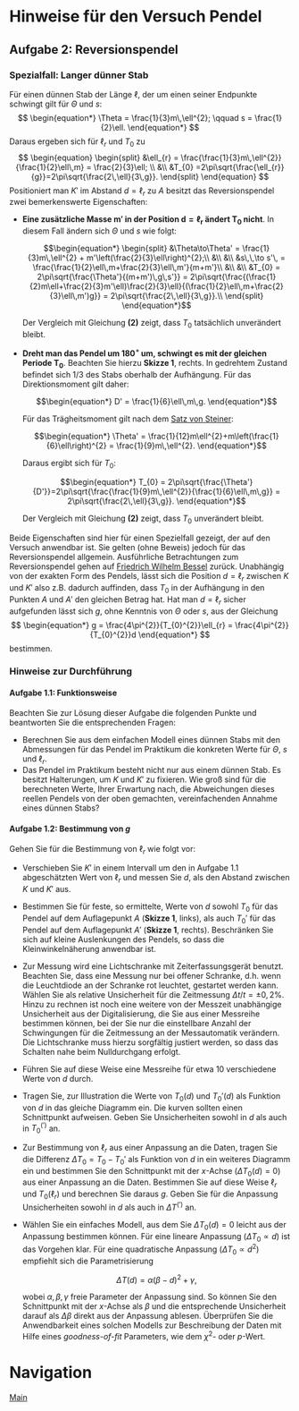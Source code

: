 # Hinweise für den Versuch Pendel


## Aufgabe 2: Reversionspendel

### Spezialfall: Langer dünner Stab

Für einen dünnen Stab der Länge $\ell$, der um einen seiner Endpunkte schwingt gilt für $\Theta$ und $s$:
$$
\begin{equation*}
\Theta = \frac{1}{3}m\,\ell^{2}; \qquad s = \frac{1}{2}\ell.
\end{equation*}
$$
 Daraus ergeben sich für $\ell_{r}$ und $T_{0}$ zu 
$$
\begin{equation}
\begin{split}
&\ell_{r} = \frac{\frac{1}{3}m\,\ell^{2}}{\frac{1}{2}\ell\,m} = \frac{2}{3}\ell; \\
&\\
&T_{0} =2\pi\sqrt{\frac{\ell_{r}}{g}}=2\pi\sqrt{\frac{2\,\ell}{3\,g}}. 
\end{split}
\end{equation}
$$
Positioniert man $K'$ im Abstand $d=\ell_{r}$ zu $A$ besitzt das Reversionspendel zwei bemerkenswerte Eigenschaften: 

- **Eine zusätzliche Masse $\boldsymbol{m'}$ in der Position $\boldsymbol{d=\ell_{r}}$ ändert $\boldsymbol{T_{0}}$ nicht**. In diesem Fall ändern sich $\Theta$ und $s$ wie folgt:

  ```math
  \begin{equation*}
  \begin{split}
  &\Theta\to\Theta' = \frac{1}{3}m\,\ell^{2} + m'\left(\frac{2}{3}\ell\right)^{2};\\
  &\\
  &\\
  &s\,\,\to s'\, = \frac{\frac{1}{2}\ell\,m+\frac{2}{3}\ell\,m'}{m+m'}\\
  &\\
  &\\
  &T_{0} = 2\pi\sqrt{\frac{\Theta'}{(m+m')\,g\,s'}} = 2\pi\sqrt{\frac{(\frac{1}{2}m\ell+\frac{2}{3}m'\ell)\frac{2}{3}\ell}{(\frac{1}{2}\ell\,m+\frac{2}{3}\ell\,m')g}} = 2\pi\sqrt{\frac{2\,\ell}{3\,g}}.\\
  \end{split}
  \end{equation*}
  ```

  Der Vergleich mit Gleichung **(2)** zeigt, dass $T_{0}$ tatsächlich unverändert bleibt. 

- **Dreht man das Pendel um $\boldsymbol{180^{\circ}}$ um, schwingt es mit der gleichen Periode $\boldsymbol{T_{0}}$**. Beachten Sie hierzu **Skizze 1**, rechts. In gedrehtem Zustand befindet sich 1/3 des Stabs oberhalb der Aufhängung. Für das Direktionsmoment gilt daher:

  ```math
  \begin{equation*}
  D' = \frac{1}{6}\ell\,m\,g.
  \end{equation*}
  ```

  Für das Trägheitsmoment gilt nach dem [Satz von Steiner](https://de.wikipedia.org/wiki/Steinerscher_Satz):

  ```math
  \begin{equation*}
  \Theta' = \frac{1}{12}m\ell^{2}+m\left(\frac{1}{6}\ell\right)^{2} = \frac{1}{9}m\,\ell^{2}.
  \end{equation*}
  ```

  Daraus ergibt sich für $T_{0}$:

  ```math
  \begin{equation*}
  T_{0} = 2\pi\sqrt{\frac{\Theta'}{D'}}=2\pi\sqrt{\frac{\frac{1}{9}m\,\ell^{2}}{\frac{1}{6}\ell\,m\,g}} = 2\pi\sqrt{\frac{2\,\ell}{3\,g}}.
  \end{equation*}
  ```

  Der Vergleich mit Gleichung **(2)** zeigt, dass $T_{0}$ unverändert bleibt. 

Beide Eigenschaften sind hier für einen Spezielfall gezeigt, der auf den Versuch anwendbar ist. Sie gelten (ohne Beweis) jedoch für das Reversionspendel allgemein. Ausführliche Betrachtungen zum Reversionspendel gehen auf [Friedrich Wilhelm Bessel](https://de.wikipedia.org/wiki/Friedrich_Wilhelm_Bessel) zurück. Unabhängig von der exakten Form des Pendels, lässt sich die Position $d=\ell_{r}$ zwischen $K$ und $K'$ also z.B. dadurch auffinden, dass $T_{0}$ in der Aufhängung in den Punkten $A$ und $A'$ den gleichen Betrag hat. Hat man $d=\ell_{r}$ sicher aufgefunden lässt sich $g$, ohne Kenntnis von $\Theta$ oder $s$,  aus der Gleichung
$$
\begin{equation*}
g = \frac{4\pi^{2}}{T_{0}^{2}}\ell_{r} = \frac{4\pi^{2}}{T_{0}^{2}}d
\end{equation*}
$$
bestimmen.

### Hinweise zur Durchführung

#### Aufgabe 1.1: Funktionsweise

Beachten Sie zur Lösung dieser Aufgabe die folgenden Punkte und beantworten Sie die entsprechenden Fragen: 

- Berechnen Sie aus dem einfachen Modell eines dünnen Stabs mit den Abmessungen für das Pendel im Praktikum die konkreten Werte für $\Theta$, $s$ und $\ell_{r}$. 
- Das Pendel im Praktikum besteht nicht nur aus einem dünnen Stab. Es besitzt Halterungen, um $K$ und $K'$ zu fixieren. Wie groß sind für die berechneten Werte, Ihrer Erwartung nach, die Abweichungen dieses reellen Pendels von der oben gemachten, vereinfachenden Annahme eines dünnen Stabs? 

#### Aufgabe 1.2: Bestimmung von $g$

Gehen Sie für die Bestimmung von $\ell_{r}$ wie folgt vor: 

- Verschieben Sie $K'$ in einem Intervall um den in Aufgabe 1.1 abgeschätzten Wert von $\ell_{r}$ und messen Sie $d$, als den Abstand zwischen $K$ und $K'$ aus. 

- Bestimmen Sie für feste, so ermittelte, Werte von $d$ sowohl $T_{0}$ für das Pendel auf dem Auflagepunkt $A$ (**Skizze 1**, links), als auch $T_{0}'$ für das Pendel auf dem Auflagepunkt $A'$ (**Skizze 1**, rechts). Beschränken Sie sich auf kleine Auslenkungen des Pendels, so dass die Kleinwinkelnäherung anwendbar ist.

- Zur Messung wird eine Lichtschranke mit Zeiterfassungsgerät benutzt. Beachten Sie, dass eine Messung nur bei offener Schranke, d.h. wenn die Leuchtdiode an der Schranke rot leuchtet, gestartet werden kann. Wählen Sie als relative Unsicherheit für die Zeitmessung $\Delta t/t=\pm 0,2\%$. Hinzu zu rechnen ist noch eine weitere von der Messzeit unabhängige Unsicherheit aus der Digitalisierung, die Sie aus einer Messreihe bestimmen können, bei der Sie nur die einstellbare Anzahl der Schwingungen für die Zeitmessung an der Messautomatik verändern. Die Lichtschranke muss hierzu sorgfältig justiert werden, so dass das Schalten nahe beim Nulldurchgang erfolgt.

- Führen Sie auf diese Weise eine Messreihe für etwa 10 verschiedene Werte von $d$ durch. 

- Tragen Sie, zur Illustration die Werte von $T_{0}(d)$ und $T_{0}'(d)$ als Funktion von $d$ in das gleiche Diagramm ein. Die kurven sollten einen Schnittpunkt aufweisen. Geben Sie Unsicherheiten sowohl in $d$ als auch in $T_{0}^{(\prime)}$ an. 

- Zur Bestimmung von $\ell_{r}$ aus einer Anpassung an die Daten, tragen Sie die Differenz $\Delta T_{0} = T_{0}-T_{0}'$ als Funktion von $d$ in ein weiteres Diagramm ein und bestimmen Sie den Schnittpunkt mit der $x$-Achse ($\Delta T_{0}(d)=0$) aus einer Anpassung an die Daten. Bestimmen Sie auf diese Weise $\ell_{r}$ und $T_{0}(\ell_{r})$ und berechnen Sie daraus $g$. Geben Sie für die Anpassung Unsicherheiten sowohl in $d$ als auch in $\Delta T^{(\prime)}$ an.

- Wählen Sie ein einfaches Modell, aus dem Sie $\Delta T_{0}(d)=0$ leicht aus der Anpassung bestimmen können. Für eine lineare Anpassung ($\Delta T_{0}\propto d$) ist das Vorgehen klar. Für eine quadratische Anpassung ($\Delta T_{0}\propto d^{2}$) empfiehlt sich die Parametrisierung

  ```math
  \begin{equation*}
  \Delta T(d) = \alpha\left(\beta-d\right)^{2}+\gamma, 
  \end{equation*}
  ```

  wobei $\alpha,\beta,\gamma$ freie Parameter der Anpassung sind. So können Sie den Schnittpunkt mit der $x$-Achse als $\beta$ und die entsprechende Unsicherheit darauf als $\Delta\beta$ direkt aus der Anpassung ablesen. Überprüfen Sie die Anwendbarkeit eines solchen Modells zur Beschreibung der Daten mit Hilfe eines *goodness-of-fit* Parameters, wie dem $\chi^{2}$- oder $p$-Wert. 

# Navigation

[Main](https://git.scc.kit.edu/etp-lehre/p1-for-students/-/tree/main/Pendel)

